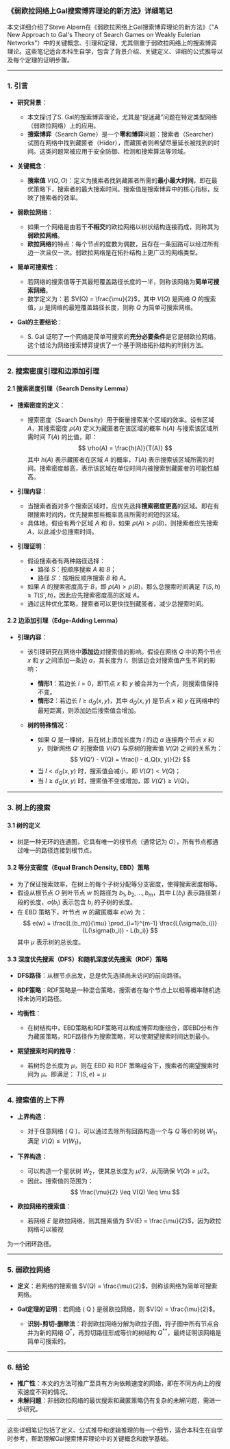 ### 《弱欧拉网络上Gal搜索博弈理论的新方法》详细笔记

本文详细介绍了Steve Alpern在《弱欧拉网络上Gal搜索博弈理论的新方法》（"A New Approach to Gal's Theory of Search Games on Weakly Eulerian Networks"）中的关键概念、引理和定理，尤其侧重于弱欧拉网络上的搜索博弈理论。这些笔记适合本科生自学，包含了背景介绍、关键定义、详细的公式推导以及每个定理的证明步骤。

---

### 1. 引言

- **研究背景**：
  - 本文探讨了S. Gal的搜索博弈理论，尤其是“捉迷藏”问题在特定类型网络（弱欧拉网络）上的应用。
  - **搜索博弈**（Search Game）是一个**零和博弈**问题：搜索者（Searcher）试图在网络中找到藏匿者（Hider），而藏匿者则希望尽量延长被找到的时间。这类问题常被应用于安全防御、检测和搜索算法等领域。

- **关键概念**：
  - **搜索值** $V(Q, O)$：定义为搜索者找到藏匿者所需的**最小最大时间**，即在最优策略下，搜索者的最大搜索时间。搜索值是搜索博弈中的核心指标，反映了搜索者的效率。
  
- **弱欧拉网络**：
  - 如果一个网络是由若干**不相交**的欧拉网络以树状结构连接而成，则称其为**弱欧拉网络**。
  - **欧拉网络**的特点：每个节点的度数为偶数，且存在一条回路可以经过所有边一次且仅一次。弱欧拉网络是在拓扑结构上更广泛的网络类型。

- **简单可搜索性**：
  - 若网络的搜索值等于其最短覆盖路径长度的一半，则称该网络为**简单可搜索网络**。
  - 数学定义为：若 $V(Q) = \frac{\mu}{2}$，其中 $V(Q)$ 是网络 $Q$ 的搜索值，$\mu$ 是网络的最短覆盖路径长度，则称 $Q$ 为简单可搜索网络。

- **Gal的主要结论**：
  - S. Gal 证明了一个网络是简单可搜索的**充分必要条件**是它是弱欧拉网络。这个结论为网络搜索博弈提供了一个基于网络拓扑结构的判别方法。

---

### 2. 搜索密度引理和边添加引理

#### 2.1 搜索密度引理（Search Density Lemma）

- **搜索密度的定义**：
  - 搜索密度（Search Density）用于衡量搜索某个区域的效率。设有区域 $A$，其搜索密度 $\rho(A)$ 定义为藏匿者在该区域的概率 $h(A)$ 与搜索该区域所需时间 $T(A)$ 的比值，即：
    $$
    \rho(A) = \frac{h(A)}{T(A)}
    $$
    其中 $h(A)$ 表示藏匿者在区域 $A$ 的概率，$T(A)$ 表示搜索该区域所需的时间。搜索密度越高，表示该区域在单位时间内被搜索到藏匿者的可能性越高。

- **引理内容**：
  - 当搜索者面对多个搜索区域时，应优先选择**搜索密度更高**的区域。即在有限搜索时间内，优先搜索那些概率高且所需时间短的区域。
  - 具体地，假设有两个区域 $A$ 和 $B$，如果 $\rho(A) > \rho(B)$，则搜索者应先搜索 $A$，以此减少总搜索时间。

- **引理证明**：
  - 假设搜索者有两种路径选择：
    - 路径 $S$：按顺序搜索 $A$ 和 $B$；
    - 路径 $S'$：按相反顺序搜索 $B$ 和 $A$。
  - 如果 $A$ 的搜索密度高于 $B$，即 $\rho(A) > \rho(B)$，那么总搜索时间满足 $T(S, h) \geq T(S', h)$，因此应先搜索密度高的区域 $A$。
  - 通过这种优化策略，搜索者可以更快找到藏匿者，减少总搜索时间。

#### 2.2 边添加引理（Edge-Adding Lemma）

- **引理内容**：
  - 该引理研究在网络中**添加边**对搜索值的影响。假设在网络 $Q$ 中的两个节点 $x$ 和 $y$ 之间添加一条边 $a$，其长度为 $l$，则该边会对搜索值产生不同的影响：
  
    - **情形1**：若边长 $l = 0$，即节点 $x$ 和 $y$ 被合并为一个点，则搜索值保持不变。
    - **情形2**：若边长 $l \geq d_Q(x, y)$，其中 $d_Q(x, y)$ 是节点 $x$ 和 $y$ 在网络中的最短距离，则添加边后搜索值会增加。
  
  - **树的特殊情况**：
    - 如果 $Q$ 是一棵树，且在树上添加长度为 $l$ 的边 $a$ 连接两个节点 $x$ 和 $y$，则新网络 $Q'$ 的搜索值 $V(Q')$ 与原树的搜索值 $V(Q)$ 之间的关系为：
      $$
      V(Q') - V(Q) = \frac{l - d_Q(x, y)}{2}
      $$
    - 当 $l < d_Q(x, y)$ 时，搜索值会减小，即 $V(Q') < V(Q)$；
    - 当 $l \geq d_Q(x, y)$ 时，搜索值不变或增加，即 $V(Q') \geq V(Q)$。

---

### 3. 树上的搜索

#### 3.1 树的定义

- 树是一种无环的连通图，它具有唯一的根节点（通常记为 $O$），所有节点都通过唯一的路径连接到根节点。

#### 3.2 等分支密度（Equal Branch Density, EBD）策略

- 为了保证搜索效率，在树上的每个子树分配等分支密度，使得搜索密度相等。
- 假设从根节点 $O$ 到叶节点 $w$ 的路径为 $b_1, b_2, \dots, b_m$，其中 $L(b_i)$ 表示路径第 $i$ 段的长度，$\sigma(b_i)$ 表示包含 $b_i$ 的子树的长度。
- 在 EBD 策略下，叶节点 $w$ 的藏匿概率 $e(w)$ 为：
  $$
  e(w) = \frac{L(b_m)}{\mu} \prod_{i=1}^{m-1} \frac{L(\sigma(b_i))}{L(\sigma(b_i)) - L(b_i)}
  $$
  其中 $\mu$ 表示树的总长度。

#### 3.3 深度优先搜索（DFS）和随机深度优先搜索（RDF）策略

- **DFS路径**：从根节点出发，总是优先选择尚未访问的前向路径。
- **RDF策略**：RDF策略是一种混合策略，搜索者在每个节点上以相等概率随机选择未访问的路径。
  
- **均衡性**：
  - 在树结构中，EBD策略和RDF策略可以构成博弈均衡组合，即EBD分布作为藏匿策略，RDF路径作为搜索策略，可以使期望搜索时间达到最小。
  
- **期望搜索时间的推导**：
  - 若树的总长度为 $\mu$，则在 EBD 和 RDF 策略组合下，搜索者的期望搜索时间为 $\mu$。即满足：
    $T(S, e) = \mu$

---

### 4. 搜索值的上下界

- **上界构造**：
  - 对于任意网络 \( Q \)，可以通过去除所有回路构造一个与 $Q$ 等价的树 $W_1$，满足 $V(Q) \leq V(W_1)$。

- **下界构造**：
  - 可以构造一个星状树 $W_2$，使其总长度为 $\mu/2$，从而确保 $V(Q) \geq \mu / 2$。
  - 因此，搜索值的范围为：
    $$
    \frac{\mu}{2} \leq V(Q) \leq \mu
    $$
  
- **欧拉网络的搜索值**：
  - 若网络 $E$ 是欧拉网络，则其搜索值为 $V(E) = \frac{\mu}{2}$，因为欧拉网络可以被视

为一个闭环路径。

---

### 5. 弱欧拉网络

- **定义**：若网络的搜索值 $V(Q) = \frac{\mu}{2}$，则称该网络为简单可搜索网络。
  
- **Gal定理的证明**：若网络 \( Q \) 是弱欧拉网络，则 $V(Q) = \frac{\mu}{2}$。
  - **识别-剪切-删除法**：将弱欧拉网络分解为欧拉子图，将子图中所有节点合并为新的网络 $Q^*$，再剪切路径形成等价的树结构 $Q^{**}$，最终证明该网络是简单可搜索的。

---

### 6. 结论

- **推广性**：本文的方法可推广至具有方向依赖速度的网络，即在不同方向上的搜索速度不同的情况。
- **未解问题**：非弱欧拉网络的最优搜索和藏匿策略仍有复杂的未解问题，需进一步研究。

---

这些详细笔记包括了定义、公式推导和逻辑推理的每一个细节，适合本科生在自学时参考，帮助理解Gal搜索博弈理论中的关键概念和数学基础。